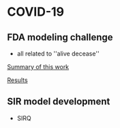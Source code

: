 # COVID-19
## FDA modeling challenge 
- all related to ''alive decease''

[Summary of this work](https://github.com/TianyiSun00234/precisionFDA/blob/main/summary.pdf)

[Results](https://github.com/Ecolab-UMN-DS4C-Challenge/precisionFDA#alive-or-deceased-status-)


## SIR model development 
- SIRQ

